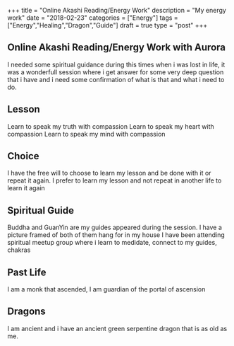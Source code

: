 +++
title = "Online Akashi Reading/Energy Work"
description = "My energy work"
date = "2018-02-23"
categories = ["Energy"]
tags = ["Energy","Healing","Dragon","Guide"]
draft = true
type = "post"
+++

## Online Akashi Reading/Energy Work with Aurora

I needed some spiritual guidance during this times when i was lost in life, it was a wonderfull session where i get answer for some very deep question that i have and i need some confirmation of what is that and what i need to do. 

## Lesson

Learn to speak my truth with compassion
Learn to speak my heart with compassion
Learn to speak my mind with compassion

## Choice

I have the free will to choose to learn my lesson and be done with it or repeat it again. I prefer to learn my lesson and not repeat in another life to learn it again

## Spiritual Guide

Buddha and GuanYin are my guides appeared during the session. I have a picture framed of both of them hang for in my house
I have been attending spiritual meetup group where i learn to medidate, connect to my guides, chakras 

## Past Life

I am a monk that ascended, I am guardian of the portal of ascension

## Dragons

I am ancient and i have an ancient green serpentine dragon that is as old as me. 